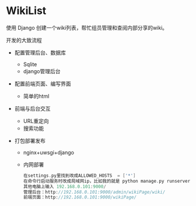 # WikiList
使用 Django 创建一个wiki列表，帮忙组员管理和查阅内部分享的wiki。

开发的大致流程

- 配置管理后台、数据库
  - Sqlite
  - django管理后台
- 配置前端页面、编写界面
  
  - 简单的html
- 前端与后台交互
  - URL重定向
  - 搜索功能
- 打包部署发布
  - nginx+uwsgi+django
  
  - 内网部署
  
    ```swift
    在settings.py里找到改成ALLOWED_HOSTS  = ['*']
    在命令行启动服务时改成局域网ip，比如我的就是 python manage.py runserver 192.168.0.101:9000
    其他电脑上输入 192.168.0.101:9000/
    管理后台：http://192.168.0.101:9000/admin/wikiPage/wiki/
    前端页面：http://192.168.0.101:9000/wikiPage/
    ```
  
    





  



